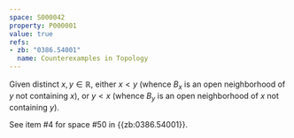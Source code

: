 ```yaml
---
space: S000042
property: P000001
value: true
refs:
- zb: "0386.54001"
  name: Counterexamples in Topology
---
```


Given distinct $x,y \in \mathbb{R}$, either $x < y$ (whence $B_x$ is an open neighborhood of $y$ not containing $x$), or $y < x$ (whence $B_y$ is an open neighborhood of $x$ not containing $y$).

See item #4 for space #50 in {{zb:0386.54001}}.

